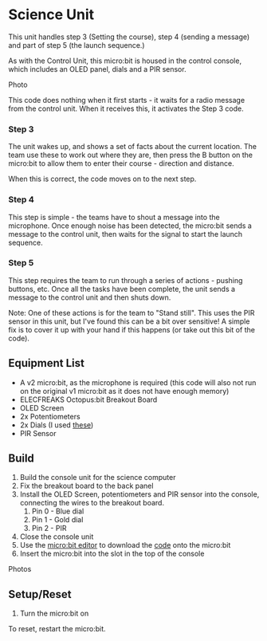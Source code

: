 # Science Unit

This unit handles step 3 (Setting the course), step 4 (sending a message) and part of step 5 (the launch sequence.)

As with the Control Unit, this micro:bit is housed in the control console, which includes an OLED panel, dials and a PIR sensor.  

Photo

This code does nothing when it first starts - it waits for a radio message from the control unit.  When it receives this, it activates the Step 3 code.

### Step 3

The unit wakes up, and shows a set of facts about the current location.  The team use these to work out where they are, then press the B button on the micro:bit to allow them to enter their course - direction and distance.

When this is correct, the code moves on to the next step.

### Step 4

This step is simple - the teams have to shout a message into the microphone.  Once enough noise has been detected, the micro:bit sends a message to the control unit, then waits for the signal to start the launch sequence.

### Step 5

This step requires the team to run through a series of actions - pushing buttons, etc.  Once all the tasks have been complete, the unit sends a message to the control unit and then shuts down.

Note: One of these actions is for the team to "Stand still".  This uses the PIR sensor in this unit, but I've found this can be a bit over sensitive!  A simple fix is to cover it up with your hand if this happens (or take out this bit of the code).


## Equipment List

* A v2 micro:bit, as the microphone is required (this code will also not run on the original v1 micro:bit as it does not have enough memory)
* ELECFREAKS Octopus:bit Breakout Board
* OLED Screen
* 2x Potentiometers
* 2x Dials (I used [these](https://coolcomponents.co.uk/products/anodized-aluminum-machined-knob-black-20mm-diameter))
* PIR Sensor


## Build

1. Build the console unit for the science computer
2. Fix the breakout board to the back panel
3. Install the OLED Screen, potentiometers and PIR sensor into the console, connecting the wires to the breakout board.
   1. Pin 0 - Blue dial
   2. Pin 1 - Gold dial
   3. Pin 2 - PIR
4. Close the console unit
5. Use the [micro:bit editor](https://python.microbit.org/v/3/) to download the [code](refuel.py) onto the micro:bit
6. Insert the micro:bit into the slot in the top of the console

Photos

## Setup/Reset

1. Turn the micro:bit on

To reset, restart the micro:bit.